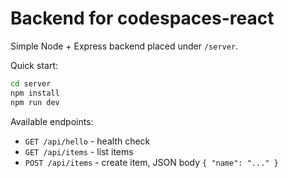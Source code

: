 # Backend for codespaces-react

Simple Node + Express backend placed under `/server`.

Quick start:

```bash
cd server
npm install
npm run dev
```

Available endpoints:
- `GET /api/hello` - health check
- `GET /api/items` - list items
- `POST /api/items` - create item, JSON body `{ "name": "..." }`
